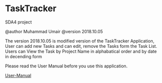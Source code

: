# TaskTracker
SDA4 project

@author  Muhammad Umair
@version 2018.10.05

 The version 2018.10.05 is modified version of the TaskTracker Application,
 User can add new Tasks and can edit, remove the Tasks form the Task List.
 Users can View the Task by Project Name in alphabatical order and by date in decending form


Please read the User Manual before you use this application.

[User-Manual](User-Manual.md)
